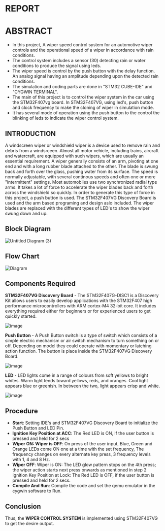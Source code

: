 # REPORT

# ABSTRACT
 -  In this project, A wiper speed control system for an automotive wiper controls and the operational speed of a wiper in
 accordance with rain conditions.
 -  The control system includes a sensor (30) detecting rain or water conditions to produce
 the signal using leds.
 -  The wiper speed is control by the push button with the delay function. An analog signal having
 an amplitude depending upon the detected rain conditions.
 -    The simulation and coding parts are done in "STM32 CUBE-IDE"
 and "CYGWIN TERMINAL". 
 -  The main of this project is to control the wiper system in the car using the STM32F407vg board. 
 In STM32F407VG, using led's, push button and clock frequency to make the cloning of wiper in simulation mode. 
 -  It has several mode of operation using the push button to the control the blinking of leds to indicate the wiper control system.

## INTRODUCTION
  A windscreen wiper or windshield wiper is a device used to remove rain and debris from a windsrceen. Almost all motor vehicle, including trains, aircraft and watercraft, are equipped with such wipers, which are usually an essential requirement. A wiper generally consists of an arm, pivoting at one end and with a long rubber blade attached to the other. The blade is swung back and forth over the glass, pushing water from its surface. The speed is normally adjustable, with several continous speeds and often one or more "intermittent" settings. Most automobiles use two synchronized radial type arms. It takes a lot of force to accelerate the wiper blades back and forth across the windshield so quickly. In order to generate this type of force in this project, a push button is used. The STM32F407VG Discovery Board is used and the arm based programing and design aslo included. The wiper blades are replaced with the different types of LED's to show the wiper swung down and up.
  
## Block Diagram

![Untitled Diagram (3)](https://user-images.githubusercontent.com/101013448/168089335-1ce41f5c-acf3-414c-b5c6-de151ea8c815.jpg)

## Flow Chart

![Diagram](https://user-images.githubusercontent.com/101013448/168427186-09bb7878-7a0a-4e59-b6cf-db38c6350788.jpg)

## Components Required
**STM32F407VG Discovery Board** - 
The STM32F407G-DISC1 is a Discovery Kit allows users to easily develop applications with the STM32F407 high performance microcontrollers with ARM cortex-M4 32-bit core. It includes everything required either for beginners or for experienced users to get quickly started.

![image](https://user-images.githubusercontent.com/101013448/168429927-2fbc05b0-aa43-4f4c-bd4e-bf762ea9f1fc.png)

**Push Button** - A Push Button switch is a type of switch which consists of a simple electric mechanism or air switch mechanism to turn something on or off. Depending on model they could operate with momentary or latching action function. The button is place inside the STM32F407VG Discovery Board.

![image](https://user-images.githubusercontent.com/101013448/168431098-91948ee5-fa7e-4f69-b0ac-8ce07b535835.png)

**LED** - LED lights come in a range of colours from soft yellows to bright whites. Warm light tends toward yellows, reds, and oranges. Cool light appears blue or greenish. In between the two, light appears crisp and white.

![image](https://user-images.githubusercontent.com/101013448/168430084-b322db24-d4a2-4afe-beef-46aaa7160a41.png)

## Procedure 
* **Start**: Setting IDE's and STM32F407VG Discovery Board to initialize the Push Button and LED Pin.
* **Ignition Key Position at ACC**: The Red LED is ON, if the user button is pressed and held for 2 secs
* **Wiper ON: Wiper is OFF**: On press of the user input, Blue, Green and Orange LEDs come ON one at a time with the set frequency, The frequency changes on every alternate key press, 3 frequency levels with 1, 4 and 8 Hz.
* **Wiper OFF**: Wiper is ON: The LED glow pattern stops on the 4th press; the wiper action starts next press onwards as mentioned in step 2
Ignition Key Position at Lock: The Red LED is OFF, if the user button is pressed and held for 2 secs.
* **Compile And Run**:  Compile the code and set the qemu emulator in the cygwin software to Run.

## Conclusion
  Thus, the **WIPER CONTROL SYSTEM** is implemented using STM32F407VG to get the desire output.

